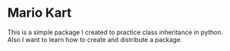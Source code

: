 # Mario Kart

This is a simple package I created to practice class inheritance in python.
 Also I want to learn how to create and distribute a package.
